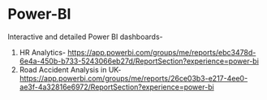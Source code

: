 # Power-BI
Interactive and detailed Power BI dashboards-
1. HR Analytics- https://app.powerbi.com/groups/me/reports/ebc3478d-6e4a-450b-b733-5243066eb27d/ReportSection?experience=power-bi
2. Road Accident Analysis in UK- https://app.powerbi.com/groups/me/reports/26ce03b3-e217-4ee0-ae3f-4a32816e6972/ReportSection?experience=power-bi
